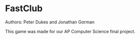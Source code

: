 # FastClub

Authors: Peter Dukes and Jonathan Gorman

This game was made for our AP Computer Science final project. 

